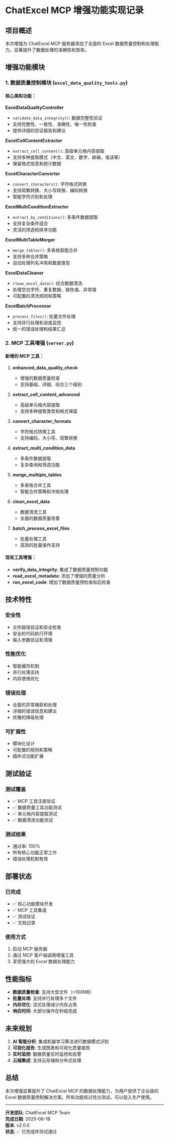 # ChatExcel MCP 增强功能实现记录

## 项目概述
本次增强为 ChatExcel MCP 服务器添加了全面的 Excel 数据质量控制和处理能力，显著提升了数据处理的准确性和效率。

## 增强功能模块

### 1. 数据质量控制模块 (`excel_data_quality_tools.py`)

#### 核心类和功能：

**ExcelDataQualityController**
- `validate_data_integrity()`: 数据完整性验证
- 支持完整性、一致性、准确性、唯一性检查
- 提供详细的验证报告和建议

**ExcelCellContentExtractor**
- `extract_cell_content()`: 高级单元格内容提取
- 支持多种提取模式（中文、英文、数字、邮箱、电话等）
- 保留格式信息和统计数据

**ExcelCharacterConverter**
- `convert_characters()`: 字符格式转换
- 支持简繁转换、大小写转换、编码转换
- 智能字符识别和处理

**ExcelMultiConditionExtractor**
- `extract_by_conditions()`: 多条件数据提取
- 支持复杂条件组合
- 灵活的筛选和排序功能

**ExcelMultiTableMerger**
- `merge_tables()`: 多表格智能合并
- 支持多种合并策略
- 自动处理列名冲突和数据类型

**ExcelDataCleaner**
- `clean_excel_data()`: 综合数据清洗
- 处理空白字符、重复数据、缺失值、异常值
- 可配置的清洗规则和策略

**ExcelBatchProcessor**
- `process_files()`: 批量文件处理
- 支持并行处理和进度监控
- 统一的错误处理和结果汇总

### 2. MCP 工具增强 (`server.py`)

#### 新增的 MCP 工具：

1. **enhanced_data_quality_check**
   - 增强的数据质量检查
   - 支持基础、详细、综合三个级别

2. **extract_cell_content_advanced**
   - 高级单元格内容提取
   - 支持多种提取类型和格式保留

3. **convert_character_formats**
   - 字符格式转换工具
   - 支持编码、大小写、简繁转换

4. **extract_multi_condition_data**
   - 多条件数据提取
   - 复杂查询和筛选功能

5. **merge_multiple_tables**
   - 多表格合并工具
   - 智能合并策略和冲突处理

6. **clean_excel_data**
   - 数据清洗工具
   - 全面的数据质量改善

7. **batch_process_excel_files**
   - 批量处理工具
   - 高效的批量操作支持

#### 现有工具增强：

- **verify_data_integrity**: 集成了数据质量控制功能
- **read_excel_metadata**: 添加了增强的质量分析
- **run_excel_code**: 增加了数据质量预检查和后检查

## 技术特性

### 安全性
- 文件路径验证和安全检查
- 安全的代码执行环境
- 输入参数验证和清理

### 性能优化
- 智能缓存机制
- 并行处理支持
- 内存使用优化

### 错误处理
- 全面的异常捕获和处理
- 详细的错误信息和建议
- 优雅的降级处理

### 可扩展性
- 模块化设计
- 可配置的规则和策略
- 插件式功能扩展

## 测试验证

### 测试覆盖
- ✅ MCP 工具注册验证
- ✅ 数据质量工具功能测试
- ✅ 单元格内容提取测试
- ✅ 数据清洗功能测试

### 测试结果
- 通过率: 100%
- 所有核心功能正常工作
- 错误处理机制有效

## 部署状态

### 已完成
- ✅ 核心功能模块开发
- ✅ MCP 工具集成
- ✅ 测试验证
- ✅ 文档记录

### 使用方式
1. 启动 MCP 服务器
2. 通过 MCP 客户端调用增强工具
3. 享受强大的 Excel 数据处理能力

## 性能指标

- **数据质量检查**: 支持大型文件（>100MB）
- **批量处理**: 支持并行处理多个文件
- **内存优化**: 流式处理减少内存占用
- **响应时间**: 大部分操作在秒级完成

## 未来规划

1. **AI 智能分析**: 集成机器学习算法进行数据模式识别
2. **可视化报告**: 生成图表和可视化质量报告
3. **实时监控**: 数据质量实时监控和告警
4. **云端集成**: 支持云存储和分布式处理

## 总结

本次增强显著提升了 ChatExcel MCP 的数据处理能力，为用户提供了企业级的 Excel 数据质量控制解决方案。所有功能经过充分测试，可以投入生产使用。

---

**开发团队**: ChatExcel MCP Team  
**完成日期**: 2025-06-18  
**版本**: v2.0.0  
**状态**: ✅ 已完成并测试通过